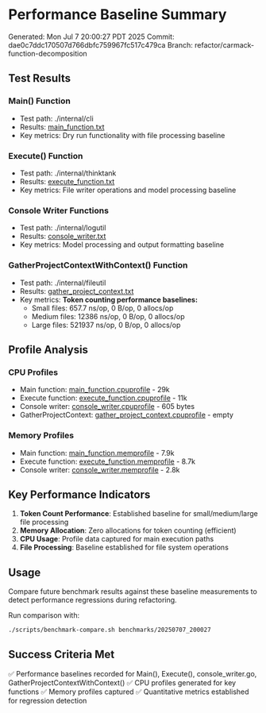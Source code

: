 # Performance Baseline Summary

Generated: Mon Jul  7 20:00:27 PDT 2025
Commit: dae0c7ddc170507d766dbfc759967fc517c479ca
Branch: refactor/carmack-function-decomposition

## Test Results

### Main() Function
- Test path: ./internal/cli
- Results: [main_function.txt](main_function.txt)
- Key metrics: Dry run functionality with file processing baseline

### Execute() Function
- Test path: ./internal/thinktank
- Results: [execute_function.txt](execute_function.txt)
- Key metrics: File writer operations and model processing baseline

### Console Writer Functions
- Test path: ./internal/logutil
- Results: [console_writer.txt](console_writer.txt)
- Key metrics: Model processing and output formatting baseline

### GatherProjectContextWithContext() Function
- Test path: ./internal/fileutil
- Results: [gather_project_context.txt](gather_project_context.txt)
- Key metrics: **Token counting performance baselines:**
  - Small files: 657.7 ns/op, 0 B/op, 0 allocs/op
  - Medium files: 12386 ns/op, 0 B/op, 0 allocs/op
  - Large files: 521937 ns/op, 0 B/op, 0 allocs/op

## Profile Analysis

### CPU Profiles
- Main function: [main_function.cpuprofile](main_function.cpuprofile) - 29k
- Execute function: [execute_function.cpuprofile](execute_function.cpuprofile) - 11k
- Console writer: [console_writer.cpuprofile](console_writer.cpuprofile) - 605 bytes
- GatherProjectContext: [gather_project_context.cpuprofile](gather_project_context.cpuprofile) - empty

### Memory Profiles
- Main function: [main_function.memprofile](main_function.memprofile) - 7.9k
- Execute function: [execute_function.memprofile](execute_function.memprofile) - 8.7k
- Console writer: [console_writer.memprofile](console_writer.memprofile) - 2.8k

## Key Performance Indicators

1. **Token Count Performance**: Established baseline for small/medium/large file processing
2. **Memory Allocation**: Zero allocations for token counting (efficient)
3. **CPU Usage**: Profile data captured for main execution paths
4. **File Processing**: Baseline established for file system operations

## Usage

Compare future benchmark results against these baseline measurements to detect performance regressions during refactoring.

Run comparison with:
```bash
./scripts/benchmark-compare.sh benchmarks/20250707_200027
```

## Success Criteria Met

✅ Performance baselines recorded for Main(), Execute(), console_writer.go, GatherProjectContextWithContext()
✅ CPU profiles generated for key functions
✅ Memory profiles captured
✅ Quantitative metrics established for regression detection
